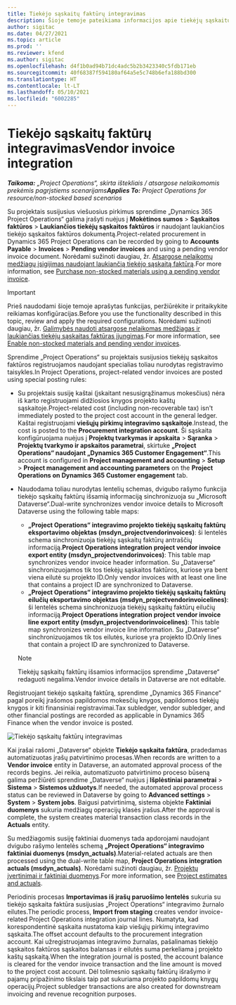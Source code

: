 ```yaml
---
title: Tiekėjo sąskaitų faktūrų integravimas
description: Šioje temoje pateikiama informacijos apie tiekėjų sąskaitų faktūrų integravimą naudojant „Project Operations“.
author: sigitac
ms.date: 04/27/2021
ms.topic: article
ms.prod: ''
ms.reviewer: kfend
ms.author: sigitac
ms.openlocfilehash: d4f1b0ad94b71dc4adc5b2b3423340c5fdb171eb
ms.sourcegitcommit: 40f68387f594180af64a5e5c748b6efa188bd300
ms.translationtype: HT
ms.contentlocale: lt-LT
ms.lasthandoff: 05/10/2021
ms.locfileid: "6002285"
---
```

# <a name="vendor-invoice-integration"></a><span data-ttu-id="dc5a6-103">Tiekėjo sąskaitų faktūrų integravimas</span><span class="sxs-lookup"><span data-stu-id="dc5a6-103">Vendor invoice integration</span></span>

<span data-ttu-id="dc5a6-104">_**Taikoma:** „Project Operations“, skirta ištekliais / atsargose nelaikomomis prekėmis pagrįstiems scenarijams_</span><span class="sxs-lookup"><span data-stu-id="dc5a6-104">_**Applies To:** Project Operations for resource/non-stocked based scenarios_</span></span>

<span data-ttu-id="dc5a6-105">Su projektais susijusius viešuosius pirkimus sprendime „Dynamics 365 Project Operations“ galima įrašyti nuėjus į **Mokėtinos sumos** > **Sąskaitos faktūros** > **Laukiančios tiekėjų sąskaitos faktūros** ir naudojant laukiančios tiekėjo sąskaitos faktūros dokumentą.</span><span class="sxs-lookup"><span data-stu-id="dc5a6-105">Project-related procurement in Dynamics 365 Project Operations can be recorded by going to **Accounts Payable** > **Invoices** > **Pending vendor invoices** and using a pending vendor invoice document.</span></span> <span data-ttu-id="dc5a6-106">Norėdami sužinoti daugiau, žr. [Atsargose nelaikomų medžiagų įsigijimas naudojant laukiančią tiekėjo sąskaitą faktūrą](../procurement/pending-vendor-invoices.md).</span><span class="sxs-lookup"><span data-stu-id="dc5a6-106">For more information, see [Purchase non-stocked materials using a pending vendor invoice](../procurement/pending-vendor-invoices.md).</span></span>

> [!IMPORTANT]
> <span data-ttu-id="dc5a6-107">Prieš naudodami šioje temoje aprašytas funkcijas, peržiūrėkite ir pritaikykite reikiamas konfigūracijas.</span><span class="sxs-lookup"><span data-stu-id="dc5a6-107">Before you use the functionality described in this topic, review and apply the required configurations.</span></span> <span data-ttu-id="dc5a6-108">Norėdami sužinoti daugiau, žr. [Galimybės naudoti atsargose nelaikomas medžiagas ir laukiančias tiekėjų sąskaitas faktūras įjungimas](../procurement/configure-materials-nonstocked.md).</span><span class="sxs-lookup"><span data-stu-id="dc5a6-108">For more information, see [Enable non-stocked materials and pending vendor invoices](../procurement/configure-materials-nonstocked.md).</span></span>

<span data-ttu-id="dc5a6-109">Sprendime „Project Operations“ su projektais susijusios tiekėjų sąskaitos faktūros registruojamos naudojant specialias toliau nurodytas registravimo taisykles.</span><span class="sxs-lookup"><span data-stu-id="dc5a6-109">In Project Operations, project-related vendor invoices are posted using special posting rules:</span></span>

- <span data-ttu-id="dc5a6-110">Su projektais susiję kaštai (įskaitant nesusigrąžinamus mokesčius) nėra iš karto registruojami didžiosios knygos projekto kaštų sąskaitoje.</span><span class="sxs-lookup"><span data-stu-id="dc5a6-110">Project-related cost (including non-recoverable tax) isn't immediately posted to the project cost account in the general ledger.</span></span> <span data-ttu-id="dc5a6-111">Kaštai registruojami **viešųjų pirkimų integravimo sąskaitoje**.</span><span class="sxs-lookup"><span data-stu-id="dc5a6-111">Instead, the cost is posted to the **Procurement integration account**.</span></span> <span data-ttu-id="dc5a6-112">Ši sąskaita konfigūruojama nuėjus į **Projektų tvarkymas ir apskaita** > **Sąranka** > **Projektų tvarkymo ir apskaitos parametrai**, skirtuke **„Project Operations“ naudojant „Dynamics 365 Customer Engagement“**.</span><span class="sxs-lookup"><span data-stu-id="dc5a6-112">This account is configured in **Project management and accounting** > **Setup** > **Project management and accounting parameters** on the **Project Operations on Dynamics 365 Customer engagement** tab.</span></span>
- <span data-ttu-id="dc5a6-113">Naudodama toliau nurodytas lentelių schemas, dvigubo rašymo funkcija tiekėjo sąskaitų faktūrų išsamią informaciją sinchronizuoja su „Microsoft Dataverse“.</span><span class="sxs-lookup"><span data-stu-id="dc5a6-113">Dual-write synchronizes vendor invoice details to Microsoft Dataverse using the following table maps:</span></span>

     - <span data-ttu-id="dc5a6-114">**„Project Operations“ integravimo projekto tiekėjų sąskaitų faktūrų eksportavimo objektas (msdyn_projectvendorinvoices)**: ši lentelės schema sinchronizuoja tiekėjų sąskaitų faktūrų antraščių informaciją.</span><span class="sxs-lookup"><span data-stu-id="dc5a6-114">**Project Operations integration project vendor invoice export entity (msdyn_projectvendorinvoices)**: This table map synchronizes vendor invoice header information.</span></span> <span data-ttu-id="dc5a6-115">Su „Dataverse“ sinchronizuojamos tik tos tiekėjų sąskaitos faktūros, kuriose yra bent viena eilutė su projekto ID.</span><span class="sxs-lookup"><span data-stu-id="dc5a6-115">Only vendor invoices with at least one line that contains a project ID are synchronized to Dataverse.</span></span>
     - <span data-ttu-id="dc5a6-116">**„Project Operations“ integravimo projekto tiekėjų sąskaitų faktūrų eilučių eksportavimo objektas (msdyn_projectvendorinvoicelines)**: ši lentelės schema sinchronizuoja tiekėjų sąskaitų faktūrų eilučių informaciją.</span><span class="sxs-lookup"><span data-stu-id="dc5a6-116">**Project Operations integration project vendor invoice line export entity (msdyn_projectvendorinvoicelines)**: This table map synchronizes vendor invoice line information.</span></span> <span data-ttu-id="dc5a6-117">Su „Dataverse“ sinchronizuojamos tik tos eilutės, kuriose yra projekto ID.</span><span class="sxs-lookup"><span data-stu-id="dc5a6-117">Only lines that contain a project ID are synchronized to Dataverse.</span></span>

     > [!NOTE]
     > <span data-ttu-id="dc5a6-118">Tiekėjų sąskaitų faktūrų išsamios informacijos sprendime „Dataverse“ redaguoti negalima.</span><span class="sxs-lookup"><span data-stu-id="dc5a6-118">Vendor invoice details in Dataverse are not editable.</span></span>

<span data-ttu-id="dc5a6-119">Registruojant tiekėjo sąskaitą faktūrą, sprendime „Dynamics 365 Finance“ pagal poreikį įrašomos papildomos mokesčių knygos, papildomos tiekėjų knygos ir kiti finansiniai registravimai.</span><span class="sxs-lookup"><span data-stu-id="dc5a6-119">Tax subledger, vendor subledger, and other financial postings are recorded as applicable in Dynamics 365 Finance when the vendor invoice is posted.</span></span>

![Tiekėjo sąskaitų faktūrų integravimas](media/DW7VendorInvoice.png)

<span data-ttu-id="dc5a6-121">Kai įrašai rašomi „Dataverse“ objekte **Tiekėjo sąskaita faktūra**, pradedamas automatizuotas įrašų patvirtinimo procesas.</span><span class="sxs-lookup"><span data-stu-id="dc5a6-121">When records are written to a **Vendor invoice** entity in Dataverse, an automated approval process of the records begins.</span></span> <span data-ttu-id="dc5a6-122">Jei reikia, automatizuoto patvirtinimo proceso būseną galima peržiūrėti sprendime „Dataverse“ nuėjus į **Išplėstiniai parametrai** > **Sistema** > **Sistemos užduotys**.</span><span class="sxs-lookup"><span data-stu-id="dc5a6-122">If needed, the automated approval process status can be reviewed in Dataverse by going to **Advanced settings** > **System** > **System jobs**.</span></span> <span data-ttu-id="dc5a6-123">Baigusi patvirtinimą, sistema objekte **Faktiniai duomenys** sukuria medžiagų operacijų klasės įrašus.</span><span class="sxs-lookup"><span data-stu-id="dc5a6-123">After the approval is complete, the system creates material transaction class records in the **Actuals** entity.</span></span>

<span data-ttu-id="dc5a6-124">Su medžiagomis susiję faktiniai duomenys tada apdorojami naudojant dvigubo rašymo lentelės schemą **„Project Operations“ integravimo faktiniai duomenys (msdyn_actuals)**.</span><span class="sxs-lookup"><span data-stu-id="dc5a6-124">Material-related actuals are then processed using the dual-write table map, **Project Operations integration actuals (msdyn_actuals)**.</span></span> <span data-ttu-id="dc5a6-125">Norėdami sužinoti daugiau, žr. [Projektų įvertinimai ir faktiniai duomenys](resource-dual-write-estimates-actuals.md).</span><span class="sxs-lookup"><span data-stu-id="dc5a6-125">For more information, see [Project estimates and actuals](resource-dual-write-estimates-actuals.md).</span></span>

<span data-ttu-id="dc5a6-126">Periodinis procesas **Importavimas iš įrašų paruošimo lentelės** sukuria su tiekėjo sąskaita faktūra susijusias „Project Operations“ integravimo žurnalo eilutes.</span><span class="sxs-lookup"><span data-stu-id="dc5a6-126">The periodic process, **Import from staging** creates vendor invoice-related Project Operations integration journal lines.</span></span> <span data-ttu-id="dc5a6-127">Numatyta, kad korespondentinė sąskaita nustatoma kaip viešųjų pirkimų integravimo sąskaita.</span><span class="sxs-lookup"><span data-stu-id="dc5a6-127">The offset account defaults to the procurement integration account.</span></span> <span data-ttu-id="dc5a6-128">Kai užregistruojamas integravimo žurnalas, pašalinamas tiekėjo sąskaitos faktūros sąskaitos balansas ir eilutės suma perkeliama į projekto kaštų sąskaitą.</span><span class="sxs-lookup"><span data-stu-id="dc5a6-128">When the integration journal is posted, the account balance is cleared for the vendor invoice transaction and the line amount is moved to the project cost account.</span></span> <span data-ttu-id="dc5a6-129">Dėl tolimesnio sąskaitų faktūrų išrašymo ir pajamų pripažinimo tikslais taip pat sukuriama projekto papildomų knygų operacijų.</span><span class="sxs-lookup"><span data-stu-id="dc5a6-129">Project subledger transactions are also created for downstream invoicing and revenue recognition purposes.</span></span>
